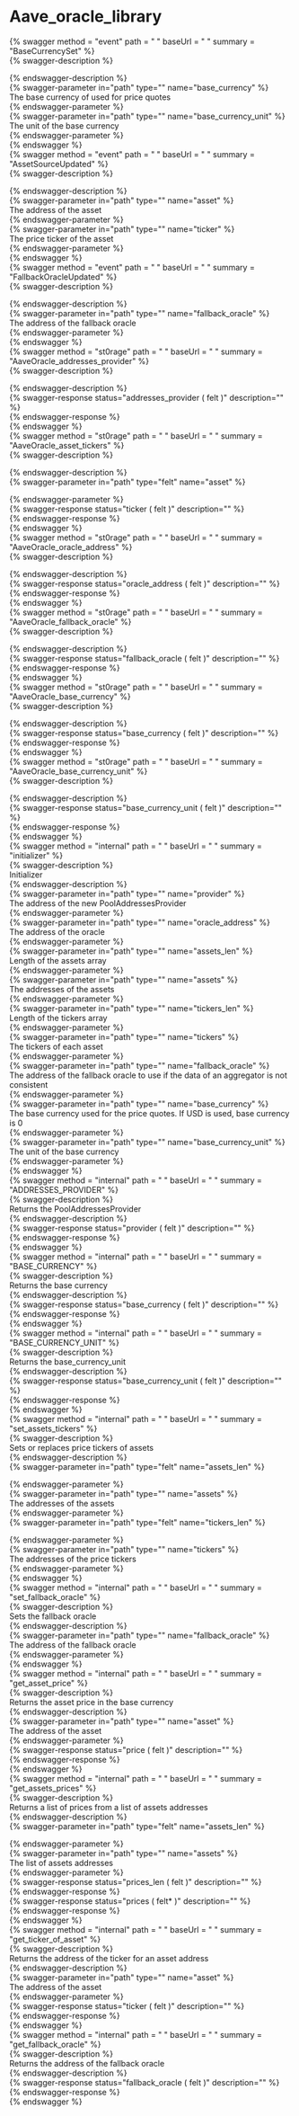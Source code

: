 
Aave_oracle_library
===================
  
{% swagger method = "event" path = " " baseUrl = " " summary = "BaseCurrencySet" %}  
{% swagger-description %}  
  
{% endswagger-description %}  
{% swagger-parameter in="path" type="" name="base_currency" %}  
The base currency of used for price quotes  
{% endswagger-parameter %}  
{% swagger-parameter in="path" type="" name="base_currency_unit" %}  
The unit of the base currency  
{% endswagger-parameter %}  
{% endswagger %}  
{% swagger method = "event" path = " " baseUrl = " " summary = "AssetSourceUpdated" %}  
{% swagger-description %}  
  
{% endswagger-description %}  
{% swagger-parameter in="path" type="" name="asset" %}  
The address of the asset  
{% endswagger-parameter %}  
{% swagger-parameter in="path" type="" name="ticker" %}  
The price ticker of the asset  
{% endswagger-parameter %}  
{% endswagger %}  
{% swagger method = "event" path = " " baseUrl = " " summary = "FallbackOracleUpdated" %}  
{% swagger-description %}  
  
{% endswagger-description %}  
{% swagger-parameter in="path" type="" name="fallback_oracle" %}  
The address of the fallback oracle  
{% endswagger-parameter %}  
{% endswagger %}  
{% swagger method = "st0rage" path = " " baseUrl = " " summary = "AaveOracle_addresses_provider" %}  
{% swagger-description %}  
  
{% endswagger-description %}  
{% swagger-response status="addresses_provider ( felt )" description="" %}  
{% endswagger-response %}  
{% endswagger %}  
{% swagger method = "st0rage" path = " " baseUrl = " " summary = "AaveOracle_asset_tickers" %}  
{% swagger-description %}  
  
{% endswagger-description %}  
{% swagger-parameter in="path" type="felt" name="asset" %}  
  
{% endswagger-parameter %}  
{% swagger-response status="ticker ( felt )" description="" %}  
{% endswagger-response %}  
{% endswagger %}  
{% swagger method = "st0rage" path = " " baseUrl = " " summary = "AaveOracle_oracle_address" %}  
{% swagger-description %}  
  
{% endswagger-description %}  
{% swagger-response status="oracle_address ( felt )" description="" %}  
{% endswagger-response %}  
{% endswagger %}  
{% swagger method = "st0rage" path = " " baseUrl = " " summary = "AaveOracle_fallback_oracle" %}  
{% swagger-description %}  
  
{% endswagger-description %}  
{% swagger-response status="fallback_oracle ( felt )" description="" %}  
{% endswagger-response %}  
{% endswagger %}  
{% swagger method = "st0rage" path = " " baseUrl = " " summary = "AaveOracle_base_currency" %}  
{% swagger-description %}  
  
{% endswagger-description %}  
{% swagger-response status="base_currency ( felt )" description="" %}  
{% endswagger-response %}  
{% endswagger %}  
{% swagger method = "st0rage" path = " " baseUrl = " " summary = "AaveOracle_base_currency_unit" %}  
{% swagger-description %}  
  
{% endswagger-description %}  
{% swagger-response status="base_currency_unit ( felt )" description="" %}  
{% endswagger-response %}  
{% endswagger %}  
{% swagger method = "internal" path = " " baseUrl = " " summary = "initializer" %}  
{% swagger-description %}  
Initializer  
{% endswagger-description %}  
{% swagger-parameter in="path" type="" name="provider" %}  
The address of the new PoolAddressesProvider  
{% endswagger-parameter %}  
{% swagger-parameter in="path" type="" name="oracle_address" %}  
The address of the oracle  
{% endswagger-parameter %}  
{% swagger-parameter in="path" type="" name="assets_len" %}  
Length of the assets array  
{% endswagger-parameter %}  
{% swagger-parameter in="path" type="" name="assets" %}  
The addresses of the assets  
{% endswagger-parameter %}  
{% swagger-parameter in="path" type="" name="tickers_len" %}  
Length of the tickers array  
{% endswagger-parameter %}  
{% swagger-parameter in="path" type="" name="tickers" %}  
The tickers of each asset  
{% endswagger-parameter %}  
{% swagger-parameter in="path" type="" name="fallback_oracle" %}  
The address of the fallback oracle to use if the data of an
aggregator is not consistent  
{% endswagger-parameter %}  
{% swagger-parameter in="path" type="" name="base_currency" %}  
The base currency used for the price quotes. If USD is used, base currency is 0  
{% endswagger-parameter %}  
{% swagger-parameter in="path" type="" name="base_currency_unit" %}  
The unit of the base currency  
{% endswagger-parameter %}  
{% endswagger %}  
{% swagger method = "internal" path = " " baseUrl = " " summary = "ADDRESSES_PROVIDER" %}  
{% swagger-description %}  
Returns the PoolAddressesProvider  
{% endswagger-description %}  
{% swagger-response status="provider ( felt )" description="" %}  
{% endswagger-response %}  
{% endswagger %}  
{% swagger method = "internal" path = " " baseUrl = " " summary = "BASE_CURRENCY" %}  
{% swagger-description %}  
Returns the base currency  
{% endswagger-description %}  
{% swagger-response status="base_currency ( felt )" description="" %}  
{% endswagger-response %}  
{% endswagger %}  
{% swagger method = "internal" path = " " baseUrl = " " summary = "BASE_CURRENCY_UNIT" %}  
{% swagger-description %}  
Returns the base_currency_unit  
{% endswagger-description %}  
{% swagger-response status="base_currency_unit ( felt )" description="" %}  
{% endswagger-response %}  
{% endswagger %}  
{% swagger method = "internal" path = " " baseUrl = " " summary = "set_assets_tickers" %}  
{% swagger-description %}  
Sets or replaces price tickers of assets  
{% endswagger-description %}  
{% swagger-parameter in="path" type="felt" name="assets_len" %}  
  
{% endswagger-parameter %}  
{% swagger-parameter in="path" type="" name="assets" %}  
The addresses of the assets  
{% endswagger-parameter %}  
{% swagger-parameter in="path" type="felt" name="tickers_len" %}  
  
{% endswagger-parameter %}  
{% swagger-parameter in="path" type="" name="tickers" %}  
The addresses of the price tickers  
{% endswagger-parameter %}  
{% endswagger %}  
{% swagger method = "internal" path = " " baseUrl = " " summary = "set_fallback_oracle" %}  
{% swagger-description %}  
Sets the fallback oracle  
{% endswagger-description %}  
{% swagger-parameter in="path" type="" name="fallback_oracle" %}  
The address of the fallback oracle  
{% endswagger-parameter %}  
{% endswagger %}  
{% swagger method = "internal" path = " " baseUrl = " " summary = "get_asset_price" %}  
{% swagger-description %}  
Returns the asset price in the base currency  
{% endswagger-description %}  
{% swagger-parameter in="path" type="" name="asset" %}  
The address of the asset  
{% endswagger-parameter %}  
{% swagger-response status="price ( felt )" description="" %}  
{% endswagger-response %}  
{% endswagger %}  
{% swagger method = "internal" path = " " baseUrl = " " summary = "get_assets_prices" %}  
{% swagger-description %}  
Returns a list of prices from a list of assets addresses  
{% endswagger-description %}  
{% swagger-parameter in="path" type="felt" name="assets_len" %}  
  
{% endswagger-parameter %}  
{% swagger-parameter in="path" type="" name="assets" %}  
The list of assets addresses  
{% endswagger-parameter %}  
{% swagger-response status="prices_len ( felt )" description="" %}  
{% endswagger-response %}  
{% swagger-response status="prices ( felt* )" description="" %}  
{% endswagger-response %}  
{% endswagger %}  
{% swagger method = "internal" path = " " baseUrl = " " summary = "get_ticker_of_asset" %}  
{% swagger-description %}  
Returns the address of the ticker for an asset address  
{% endswagger-description %}  
{% swagger-parameter in="path" type="" name="asset" %}  
The address of the asset  
{% endswagger-parameter %}  
{% swagger-response status="ticker ( felt )" description="" %}  
{% endswagger-response %}  
{% endswagger %}  
{% swagger method = "internal" path = " " baseUrl = " " summary = "get_fallback_oracle" %}  
{% swagger-description %}  
Returns the address of the fallback oracle  
{% endswagger-description %}  
{% swagger-response status="fallback_oracle ( felt )" description="" %}  
{% endswagger-response %}  
{% endswagger %}